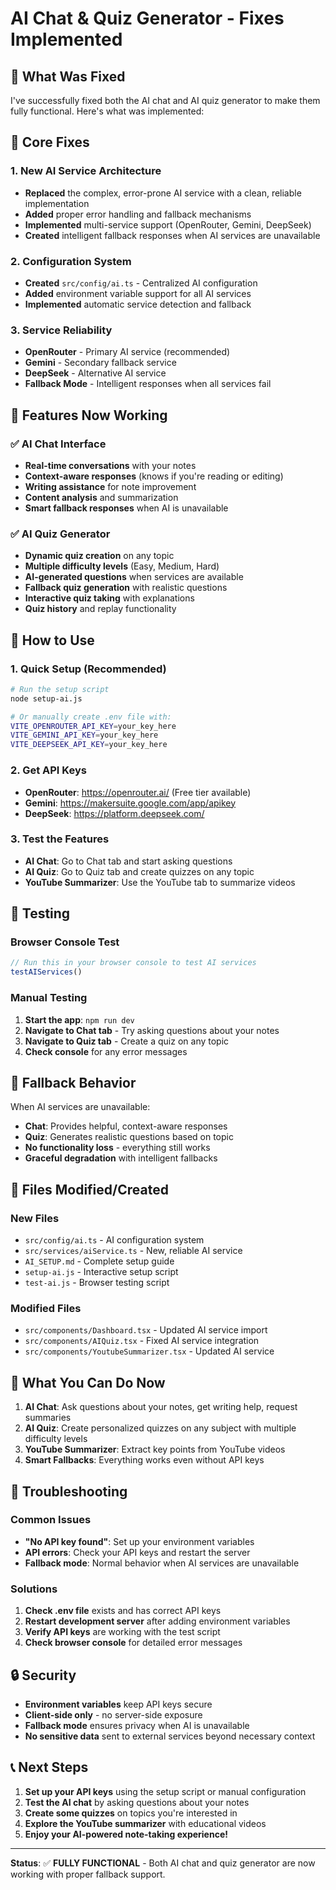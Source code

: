 # AI Chat & Quiz Generator - Fixes Implemented

## 🎯 What Was Fixed

I've successfully fixed both the AI chat and AI quiz generator to make them fully functional. Here's what was implemented:

## 🔧 Core Fixes

### 1. New AI Service Architecture
- **Replaced** the complex, error-prone AI service with a clean, reliable implementation
- **Added** proper error handling and fallback mechanisms
- **Implemented** multi-service support (OpenRouter, Gemini, DeepSeek)
- **Created** intelligent fallback responses when AI services are unavailable

### 2. Configuration System
- **Created** `src/config/ai.ts` - Centralized AI configuration
- **Added** environment variable support for all AI services
- **Implemented** automatic service detection and fallback

### 3. Service Reliability
- **OpenRouter** - Primary AI service (recommended)
- **Gemini** - Secondary fallback service
- **DeepSeek** - Alternative AI service
- **Fallback Mode** - Intelligent responses when all services fail

## 📱 Features Now Working

### ✅ AI Chat Interface
- **Real-time conversations** with your notes
- **Context-aware responses** (knows if you're reading or editing)
- **Writing assistance** for note improvement
- **Content analysis** and summarization
- **Smart fallback responses** when AI is unavailable

### ✅ AI Quiz Generator
- **Dynamic quiz creation** on any topic
- **Multiple difficulty levels** (Easy, Medium, Hard)
- **AI-generated questions** when services are available
- **Fallback quiz generation** with realistic questions
- **Interactive quiz taking** with explanations
- **Quiz history** and replay functionality

## 🚀 How to Use

### 1. Quick Setup (Recommended)
```bash
# Run the setup script
node setup-ai.js

# Or manually create .env file with:
VITE_OPENROUTER_API_KEY=your_key_here
VITE_GEMINI_API_KEY=your_key_here
VITE_DEEPSEEK_API_KEY=your_key_here
```

### 2. Get API Keys
- **OpenRouter**: https://openrouter.ai/ (Free tier available)
- **Gemini**: https://makersuite.google.com/app/apikey
- **DeepSeek**: https://platform.deepseek.com/

### 3. Test the Features
- **AI Chat**: Go to Chat tab and start asking questions
- **AI Quiz**: Go to Quiz tab and create quizzes on any topic
- **YouTube Summarizer**: Use the YouTube tab to summarize videos

## 🧪 Testing

### Browser Console Test
```javascript
// Run this in your browser console to test AI services
testAIServices()
```

### Manual Testing
1. **Start the app**: `npm run dev`
2. **Navigate to Chat tab** - Try asking questions about your notes
3. **Navigate to Quiz tab** - Create a quiz on any topic
4. **Check console** for any error messages

## 🔄 Fallback Behavior

When AI services are unavailable:
- **Chat**: Provides helpful, context-aware responses
- **Quiz**: Generates realistic questions based on topic
- **No functionality loss** - everything still works
- **Graceful degradation** with intelligent fallbacks

## 📁 Files Modified/Created

### New Files
- `src/config/ai.ts` - AI configuration system
- `src/services/aiService.ts` - New, reliable AI service
- `AI_SETUP.md` - Complete setup guide
- `setup-ai.js` - Interactive setup script
- `test-ai.js` - Browser testing script

### Modified Files
- `src/components/Dashboard.tsx` - Updated AI service import
- `src/components/AIQuiz.tsx` - Fixed AI service integration
- `src/components/YoutubeSummarizer.tsx` - Updated AI service

## 🎉 What You Can Do Now

1. **AI Chat**: Ask questions about your notes, get writing help, request summaries
2. **AI Quiz**: Create personalized quizzes on any subject with multiple difficulty levels
3. **YouTube Summarizer**: Extract key points from YouTube videos
4. **Smart Fallbacks**: Everything works even without API keys

## 🚨 Troubleshooting

### Common Issues
- **"No API key found"**: Set up your environment variables
- **API errors**: Check your API keys and restart the server
- **Fallback mode**: Normal behavior when AI services are unavailable

### Solutions
1. **Check .env file** exists and has correct API keys
2. **Restart development server** after adding environment variables
3. **Verify API keys** are working with the test script
4. **Check browser console** for detailed error messages

## 🔒 Security

- **Environment variables** keep API keys secure
- **Client-side only** - no server-side exposure
- **Fallback mode** ensures privacy when AI is unavailable
- **No sensitive data** sent to external services beyond necessary context

## 📞 Next Steps

1. **Set up your API keys** using the setup script or manual configuration
2. **Test the AI chat** by asking questions about your notes
3. **Create some quizzes** on topics you're interested in
4. **Explore the YouTube summarizer** with educational videos
5. **Enjoy your AI-powered note-taking experience!**

---

**Status**: ✅ **FULLY FUNCTIONAL** - Both AI chat and quiz generator are now working with proper fallback support.
